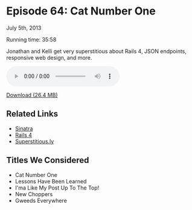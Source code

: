 Episode 64: Cat Number One
====
July 5th, 2013

Running time: 35:58

Jonathan and Kelli get very superstitious about Rails 4, JSON endpoints, responsive web
design, and more.

<audio preload="auto" controls>
	<source src="https://s3.amazonaws.com/nitch/Episode_64_Cat_Number_One.mp3" type="audio/mpeg" />
	<source src="https://s3.amazonaws.com/nitch/Episode_64_Cat_Number_One.ogg" type="audio/ogg" />
</audio>

[Download (26.4 MB)](https://s3.amazonaws.com/nitch/Episode_64_Cat_Number_One.mp3 "Episode 64: Cat Number One")

## Related Links

* [Sinatra](http://www.sinatrarb.com/ "Sinatra")
* [Rails 4](http://weblog.rubyonrails.org/2013/6/25/Rails-4-0-final/ "Riding Rails: Rails 4.0: Final version released!")
* [Superstitious.ly](http://superstitious.ly)

## Titles We Considered

* Cat Number One
* Lessons Have Been Learned
* I'ma Like My Post Up To The Top!
* New Choppers
* Gweeds Everywhere
